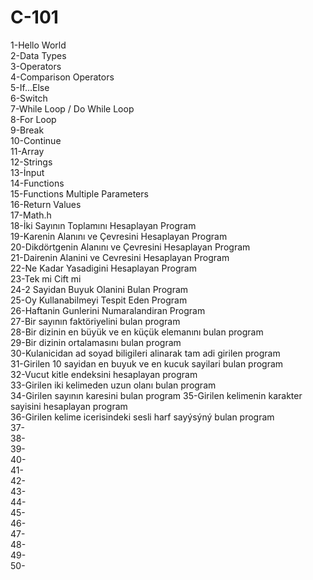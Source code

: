 # C-101
1-Hello World  
2-Data Types  
3-Operators  
4-Comparison Operators  
5-If...Else  
6-Switch  
7-While Loop / Do While Loop  
8-For Loop  
9-Break  
10-Continue  
11-Array  
12-Strings  
13-İnput  
14-Functions  
15-Functions Multiple Parameters  
16-Return Values  
17-Math.h  
18-İki Sayının Toplamını Hesaplayan Program  
19-Karenin Alanını ve Çevresini Hesaplayan Program  
20-Dikdörtgenin Alanını ve Çevresini Hesaplayan Program    
21-Dairenin Alanini ve Cevresini Hesaplayan Program  
22-Ne Kadar Yasadigini Hesaplayan Program  
23-Tek mi Cift mi  
24-2 Sayidan Buyuk Olanini Bulan Program   
25-Oy Kullanabilmeyi Tespit Eden Program  
26-Haftanin Gunlerini Numaralandiran Program     
27-Bir sayının faktöriyelini bulan program  
28-Bir dizinin en büyük ve en küçük elemanını bulan program  
29-Bir dizinin ortalamasını bulan program  
30-Kulanicidan ad soyad biligileri alinarak tam adi girilen program  
31-Girilen 10 sayidan en buyuk ve en kucuk sayilari bulan program  
32-Vucut kitle endeksini hesaplayan program  
33-Girilen iki kelimeden uzun olanı bulan program  
34-Girilen sayının karesini bulan program
35-Girilen kelimenin karakter sayisini hesaplayan program  
36-Girilen kelime icerisindeki sesli harf sayýsýný bulan program  
37-  
38-  
39-  
40-  
41-  
42-  
43-  
44-  
45-  
46-  
47-  
48-  
49-  
50-  




